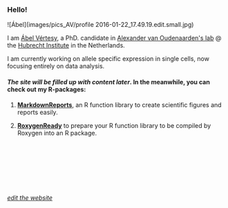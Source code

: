 ### Hello!

![Ábel](images/pics_AV/profile 2016-01-22_17.49.19.edit.small.jpg)

I am [Ábel Vértesy](https://github.com/vertesy), a PhD. candidate in [Alexander van Oudenaarden's lab](http://www.hubrecht.eu/onderzoekers/van-oudenaarden-group/) @ the [Hubrecht Institute](http://www.hubrecht.eu) in the Netherlands.


I am currently working on allele specific expression in single cells, now focusing entirely on data analysis.


#### *The site will be filled up with content later*. In the meanwhile, you can check out my R-packages:

1. [**MarkdownReports**](https://vertesy.github.io/MarkdownReports/), an R function library to create scientific figures and reports easily.

2. [**RoxygenReady**](https://vertesy.github.io/RoxygenReady/) to prepare your R function library to be compiled by Roxygen into an R package.




 <br/> <br/> <br/> <br/> <br/> <br/> <br/>
[*edit the website*](https://github.com/vertesy/vertesy.github.io/generated_pages/new)
